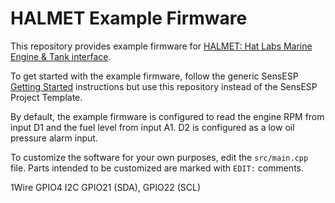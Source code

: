 # HALMET Example Firmware

This repository provides example firmware for [HALMET: Hat Labs Marine Engine & Tank interface](https://shop.hatlabs.fi/products/halmet).

To get started with the example firmware, follow the generic SensESP [Getting Started](https://signalk.org/SensESP/pages/getting_started/) instructions but use this repository instead of the SensESP Project Template.

By default, the example firmware is configured to read the engine RPM from input D1 and the fuel level from input A1. D2 is configured as a low oil pressure alarm input.

To customize the software for your own purposes, edit the `src/main.cpp` file.
Parts intended to be customized are marked with `EDIT:` comments.

1Wire GPIO4
I2C GPIO21 (SDA), GPIO22 (SCL)